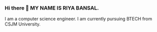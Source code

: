 ### Hi there 👋 MY NAME IS RIYA BANSAL.
I am a computer science engineer.
I am currently pursuing BTECH from CSJM University.

<!--
**riya1009/riya1009** is a ✨ _special_ ✨ repository because its `README.md` (this file) appears on your GitHub profile.

Here are some ideas to get you started:

- 🔭 I’m a computer science engineer.
- 🌱 I’m currently pursuing BTECH from CSJM University.
- 👯 I’m looking to collaborate on ...
- 🤔 I’m looking for help with ...
- 💬 Ask me about ...
- 📫 How to reach me: ...
- 😄 Pronouns: ...
- ⚡ Fun fact: ...
-->

